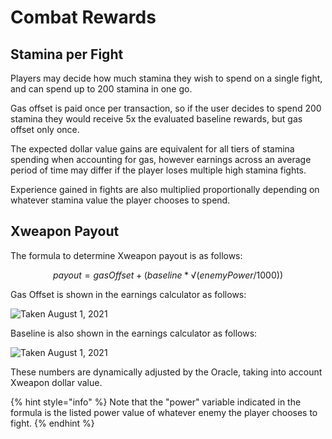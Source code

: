 # Combat Rewards

## Stamina per Fight

Players may decide how much stamina they wish to spend on a single fight, and can spend up to 200 stamina in one go.

Gas offset is paid once per transaction, so if the user decides to spend 200 stamina they would receive 5x the evaluated baseline rewards, but gas offset only once.

The expected dollar value gains are equivalent for all tiers of stamina spending when accounting for gas, however earnings across an average period of time may differ if the player loses multiple high stamina fights.

Experience gained in fights are also multiplied proportionally depending on whatever stamina value the player chooses to spend.

## Xweapon Payout

The formula to determine Xweapon payout is as follows:

$$
payout = gasOffset + (baseline * √(enemyPower/1000))
$$

Gas Offset is shown in the earnings calculator as follows:

![Taken August 1, 2021](../../.gitbook/assets/payout-calc-offset.png)

Baseline is also shown in the earnings calculator as follows:

![Taken August 1, 2021](../../.gitbook/assets/payout-calc-baseline.png)

These numbers are dynamically adjusted by the Oracle, taking into account Xweapon dollar value.

{% hint style="info" %}
Note that the "power" variable indicated in the formula is the listed power value of whatever enemy the player chooses to fight.
{% endhint %}

